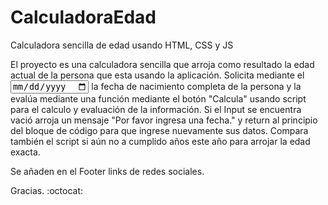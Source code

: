 # CalculadoraEdad
Calculadora sencilla de edad usando HTML, CSS y JS

El proyecto es una calculadora sencilla que arroja como resultado la edad actual de la persona que esta usando la aplicación.
Solicita mediante el <Input type="date"> la fecha de nacimiento completa de la persona y la evalúa mediante una función mediante el botón "Calcula" usando script para el calculo y evaluación de la información.
Si el Input se encuentra vació arroja un mensaje "Por favor ingresa una fecha." y return al principio del bloque de código para que ingrese nuevamente sus datos.
Compara también el script si aún no a cumplido años este año para arrojar la edad exacta.

Se añaden en el Footer links de redes sociales.

Gracias. :octocat:
